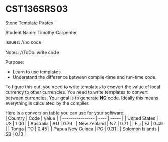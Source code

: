 # CST136SRS03

Stone Template Pirates

Student Name: Timothy Carpenter

Issues: //no code

Notes: //ToDo: write code


Purpose:

- Learn to use templates.
- Understand the difference between compile-time and run-time code. 

To figure this out, you need to write templates to convert the value of local currency to other currencies. 
You need to write templates to convert between currencies. Your goal is to generate **NO** code. 
Ideally this means everything is calculated by the compiler.  

Here is a conversion table you can use for your software:  
| Country          | Code | Value |
| ---------------- | ---- | ----- |
| United States    | US   | 1.00  |
| Australia        | AU   | 0.76  |
| New Zealand      | NZ   | 0.71  |
| Fiji             | FJ   | 0.49  |
| Tonga            | TO   | 0.45  | 
| Papua New Guinea | PG   | 0.31  |
| Solomon Islands  | SB   | 0.13  | 

